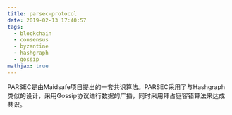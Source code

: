 ```yaml
---
title: parsec-protocol
date: 2019-02-13 17:40:57
tags:
  - blockchain
  - consensus
  - byzantine
  - hashgraph
  - gossip
mathjax: true
---
```


PARSEC是由Maidsafe项目提出的一套共识算法。PARSEC采用了与Hashgraph类似的设计，采用Gossip协议进行数据的广播，同时采用拜占庭容错算法来达成共识。


